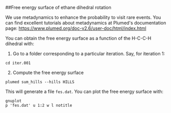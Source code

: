 ##Free energy surface of ethane dihedral rotation

We use metadynamics to enhance the probability to visit rare events. You can find 
excellent tutorials about metadynamics at Plumed's documentation page:
https://www.plumed.org/doc-v2.6/user-doc/html/index.html

You can obtain the free energy surface as a function of the H-C-C-H dihedral with:

1. Go to a folder corresponding to a particular iteration. Say, for iteration 1:

`cd iter.001`

2. Compute the free energy surface

`plumed sum_hills --hills HILLS`

This will generate a file `fes.dat`. You can plot the free energy surface with:

```
gnuplot
p 'fes.dat' u 1:2 w l notitle
```
